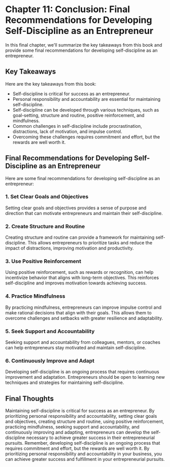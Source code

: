 Chapter 11: Conclusion: Final Recommendations for Developing Self-Discipline as an Entrepreneur
===============================================================================================

In this final chapter, we'll summarize the key takeaways from this book and provide some final recommendations for developing self-discipline as an entrepreneur.

Key Takeaways
-------------

Here are the key takeaways from this book:

* Self-discipline is critical for success as an entrepreneur.
* Personal responsibility and accountability are essential for maintaining self-discipline.
* Self-discipline can be developed through various techniques, such as goal-setting, structure and routine, positive reinforcement, and mindfulness.
* Common challenges in self-discipline include procrastination, distractions, lack of motivation, and impulse control.
* Overcoming these challenges requires commitment and effort, but the rewards are well worth it.

Final Recommendations for Developing Self-Discipline as an Entrepreneur
-----------------------------------------------------------------------

Here are some final recommendations for developing self-discipline as an entrepreneur:

### 1. Set Clear Goals and Objectives

Setting clear goals and objectives provides a sense of purpose and direction that can motivate entrepreneurs and maintain their self-discipline.

### 2. Create Structure and Routine

Creating structure and routine can provide a framework for maintaining self-discipline. This allows entrepreneurs to prioritize tasks and reduce the impact of distractions, improving motivation and productivity.

### 3. Use Positive Reinforcement

Using positive reinforcement, such as rewards or recognition, can help incentivize behavior that aligns with long-term objectives. This reinforces self-discipline and improves motivation towards achieving success.

### 4. Practice Mindfulness

By practicing mindfulness, entrepreneurs can improve impulse control and make rational decisions that align with their goals. This allows them to overcome challenges and setbacks with greater resilience and adaptability.

### 5. Seek Support and Accountability

Seeking support and accountability from colleagues, mentors, or coaches can help entrepreneurs stay motivated and maintain self-discipline.

### 6. Continuously Improve and Adapt

Developing self-discipline is an ongoing process that requires continuous improvement and adaptation. Entrepreneurs should be open to learning new techniques and strategies for maintaining self-discipline.

Final Thoughts
--------------

Maintaining self-discipline is critical for success as an entrepreneur. By prioritizing personal responsibility and accountability, setting clear goals and objectives, creating structure and routine, using positive reinforcement, practicing mindfulness, seeking support and accountability, and continuously improving and adapting, entrepreneurs can develop the self-discipline necessary to achieve greater success in their entrepreneurial pursuits. Remember, developing self-discipline is an ongoing process that requires commitment and effort, but the rewards are well worth it. By prioritizing personal responsibility and accountability in your business, you can achieve greater success and fulfillment in your entrepreneurial pursuits.
